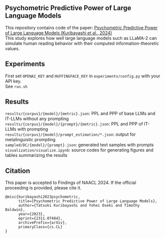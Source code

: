 ## Psychometric Predictive Power of Large Language Models
This repository contains code of the paper: [Psychometric Predictive Power of Large Language Models (Kuribayashi et al., 2024)](https://arxiv.org/abs/2311.07484)  
This study explores how well large language models such as LLaMA-2 can simulate human reading behavior with their computed information-theoretic values.

## Experiments
First set `OPENAI_KEY` and `HUFFINGFACE_KEY` in `experiments/config.py`  with your API key.  
See `run.sh`

## Results
`results/{corpus}/{model}/{metric}.json`: PPL and PPP of base LLMs and IT-LLMs without any prompting  
`results/{corpus}/{model}/{prompt}/{metric}.json`: PPL and PPP of IT-LLMs with prompting  
`results/{corpus}/{model}/prompt_estimation/*.json`: output for metalinguistic prompting   
`sampled/DC/{model}/{prompt}.json`: generated text samples with prompts  
`visualization/visualize.ipynb`: source codes for generating figures and tables summarizing the results  

## Citation
This paper is accepted to Findings of NAACL 2024. If the official proceeding is provided, please cite it. 
```
@misc{kuribayashi2023psychometric,
      title={Psychometric Predictive Power of Large Language Models}, 
      author={Tatsuki Kuribayashi and Yohei Oseki and Timothy Baldwin},
      year={2023},
      eprint={2311.07484},
      archivePrefix={arXiv},
      primaryClass={cs.CL}
}
```